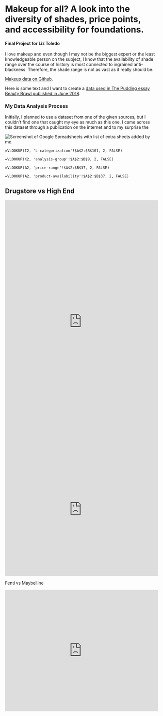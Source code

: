 # Makeup for all? A look into the diversity of shades, price points, and accessibility for foundations.
#### Final Project for Liz Toledo

I love makeup and even though I may not be the biggest expert or the least knowledgeable person on the subject, I know that the availability of shade range over the course of history is most connected to ingrained anti-blackness. Therefore, the shade range is not as vast as it really should be. 

[Makeup data on Github](https://github.com/the-pudding/data/tree/master/makeup-shades).

Here is some text and I want to create a [data used in The Pudding essay Beauty Brawl published in June 2018](https://pudding.cool/2018/06/makeup-shades/).


### My Data Analysis Process
Initially, I planned to use a dataset from one of the given sources, but I couldn't find one that caught my eye as much as this one. I came across this dataset through a publication on the internet and to my surprise the 

![Screenshot of Google Spreadsheets with list of extra sheets added by me.](https://media.journalism.berkeley.edu/upload/2020/08/15971832006a769bd.png)


```
=VLOOKUP(I2, 'L-categorization'!$A$2:$B$101, 2, FALSE)
```

```
=VLOOKUP(K2, 'analysis-group'!$A$2:$B$9, 2, FALSE)
```

```
=VLOOKUP(A2, 'price-range'!$A$2:$B$37, 2, FALSE)
```

```
=VLOOKUP(A2, 'product-availability'!$A$2:$B$37, 2, FALSE)
```
## Drugstore vs High End


<iframe title="Drug Store Brand Lightness Range" aria-label="chart" id="datawrapper-chart-tqlWV" src="https://datawrapper.dwcdn.net/tqlWV/1/" scrolling="no" frameborder="0" style="width: 0; min-width: 100% !important; border: none;" height="797"></iframe><script type="text/javascript">!function(){"use strict";window.addEventListener("message",(function(a){if(void 0!==a.data["datawrapper-height"])for(var e in a.data["datawrapper-height"]){var t=document.getElementById("datawrapper-chart-"+e)||document.querySelector("iframe[src*='"+e+"']");t&&(t.style.height=a.data["datawrapper-height"][e]+"px")}}))}();
</script>
<iframe title="Foreign Brand Lightness Range" aria-label="chart" id="datawrapper-chart-Qmeqy" src="https://datawrapper.dwcdn.net/Qmeqy/1/" scrolling="no" frameborder="0" style="width: 0; min-width: 100% !important; border: none;" height="440"></iframe><script type="text/javascript">!function(){"use strict";window.addEventListener("message",(function(a){if(void 0!==a.data["datawrapper-height"])for(var e in a.data["datawrapper-height"]){var t=document.getElementById("datawrapper-chart-"+e)||document.querySelector("iframe[src*='"+e+"']");t&&(t.style.height=a.data["datawrapper-height"][e]+"px")}}))}();
</script>

Fenti vs Maybelline
<iframe title="Drugstore or High End?" aria-label="chart" id="datawrapper-chart-CUcqY" src="https://datawrapper.dwcdn.net/CUcqY/1/" scrolling="no" frameborder="0" style="width: 0; min-width: 100% !important; border: none;" height="400"></iframe><script type="text/javascript">!function(){"use strict";window.addEventListener("message",(function(a){if(void 0!==a.data["datawrapper-height"])for(var e in a.data["datawrapper-height"]){var t=document.getElementById("datawrapper-chart-"+e)||document.querySelector("iframe[src*='"+e+"']");t&&(t.style.height=a.data["datawrapper-height"][e]+"px")}}))}();
</script>

